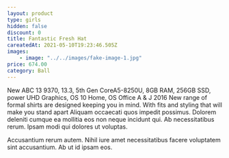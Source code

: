 ```yaml
---
layout: product
type: girls
hidden: false
discount: 0
title: Fantastic Fresh Hat
careatedAt: 2021-05-10T19:23:46.505Z
images:
    - image: "../../images/fake-image-1.jpg"
price: 674.00
category: Ball
---
```

New ABC 13 9370, 13.3, 5th Gen CoreA5-8250U, 8GB RAM, 256GB SSD, power UHD Graphics, OS 10 Home, OS Office A & J 2016
New range of formal shirts are designed keeping you in mind. With fits and styling that will make you stand apart
Aliquam occaecati quos impedit possimus. Dolorem deleniti cumque ea mollitia eos non neque incidunt qui. Ab necessitatibus rerum. Ipsam modi qui dolores ut voluptas.
 Accusantium rerum autem. Nihil iure amet necessitatibus facere voluptatem sint accusantium. Ab ut id ipsam eos.
